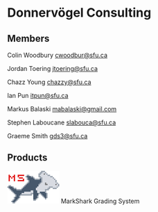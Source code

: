 Donnervögel Consulting
======================
## Members
Colin Woodbury
<cwoodbur@sfu.ca>

Jordan Toering
<jtoering@sfu.ca>

Chazz Young
<chazzy@sfu.ca>

Ian Pun
<itpun@sfu.ca>

Markus Balaski
<mabalaski@gmail.com>

Stephen Laboucane
<slabouca@sfu.ca>

Graeme Smith
<gds3@sfu.ca>

## Products
![MarkShark Grading System](/images/logo/markshark-3x.png)
MarkShark Grading System
